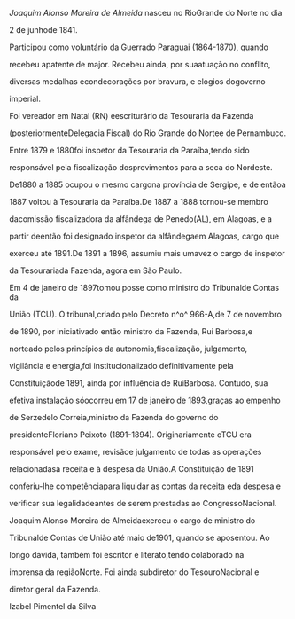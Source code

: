 

*Joaquim Alonso Moreira de Almeida* nasceu no RioGrande do Norte no dia

2 de junhode 1841.



Participou como voluntário da Guerrado Paraguai (1864-1870), quando

recebeu apatente de major. Recebeu ainda, por suaatuação no conflito,

diversas medalhas econdecorações por bravura, e elogios dogoverno

imperial.



Foi vereador em Natal (RN) eescriturário da Tesouraria da Fazenda

(posteriormenteDelegacia Fiscal) do Rio Grande do Nortee de Pernambuco.

Entre 1879 e 1880foi inspetor da Tesouraria da Paraíba,tendo sido

responsável pela fiscalização dosprovimentos para a seca do Nordeste.

De1880 a 1885 ocupou o mesmo cargona província de Sergipe, e de entãoa

1887 voltou à Tesouraria da Paraíba.De 1887 a 1888 tornou-se membro

dacomissão fiscalizadora da alfândega de Penedo(AL), em Alagoas, e a

partir deentão foi designado inspetor da alfândegaem Alagoas, cargo que

exerceu até 1891.De 1891 a 1896, assumiu mais umavez o cargo de inspetor

da Tesourariada Fazenda, agora em São Paulo.



Em 4 de janeiro de 1897tomou posse como ministro do Tribunalde Contas da

União (TCU). O tribunal,criado pelo Decreto n^o^ 966-A,de 7 de novembro

de 1890, por iniciativado então ministro da Fazenda, Rui Barbosa,e

norteado pelos princípios da autonomia,fiscalização, julgamento,

vigilância e energia,foi institucionalizado definitivamente pela

Constituiçãode 1891, ainda por influência de RuiBarbosa. Contudo, sua

efetiva instalação sóocorreu em 17 de janeiro de 1893,graças ao empenho

de Serzedelo Correia,ministro da Fazenda do governo do

presidenteFloriano Peixoto (1891-1894). Originariamente oTCU era

responsável pelo exame, revisãoe julgamento de todas as operações

relacionadasà receita e à despesa da União.A Constituição de 1891

conferiu-lhe competênciapara liquidar as contas da receita eda despesa e

verificar sua legalidadeantes de serem prestadas ao CongressoNacional.



Joaquim Alonso Moreira de Almeidaexerceu o cargo de ministro do

Tribunalde Contas de União até maio de1901, quando se aposentou. Ao

longo davida, também foi escritor e literato,tendo colaborado na

imprensa da regiãoNorte. Foi ainda subdiretor do TesouroNacional e

diretor geral da Fazenda.



Izabel Pimentel da Silva



